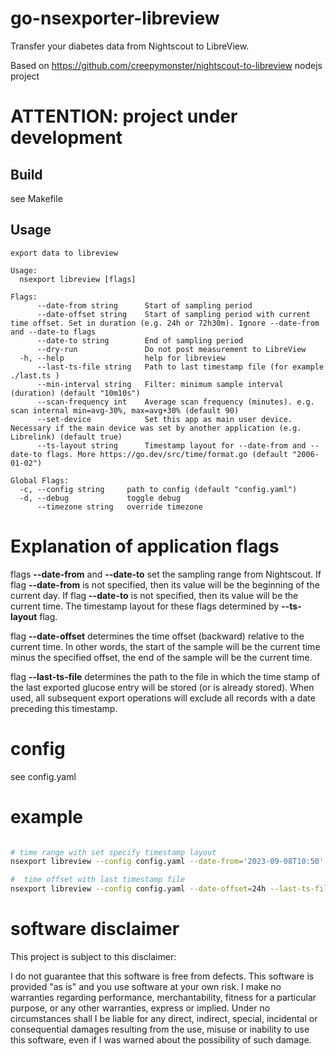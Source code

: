 # go-nsexporter-libreview
Transfer your diabetes data from Nightscout to LibreView.

Based on https://github.com/creepymonster/nightscout-to-libreview nodejs project

# ATTENTION: project under development



## Build
see Makefile

## Usage

```
export data to libreview

Usage:
  nsexport libreview [flags]

Flags:
      --date-from string      Start of sampling period
      --date-offset string    Start of sampling period with current time offset. Set in duration (e.g. 24h or 72h30m). Ignore --date-from and --date-to flags
      --date-to string        End of sampling period
      --dry-run               Do not post measurement to LibreView
  -h, --help                  help for libreview
      --last-ts-file string   Path to last timestamp file (for example ./last.ts )
      --min-interval string   Filter: minimum sample interval (duration) (default "10m10s")
      --scan-frequency int    Average scan frequency (minutes). e.g. scan internal min=avg-30%, max=avg+30% (default 90)
      --set-device            Set this app as main user device. Necessary if the main device was set by another application (e.g. Librelink) (default true)
      --ts-layout string      Timestamp layout for --date-from and --date-to flags. More https://go.dev/src/time/format.go (default "2006-01-02")

Global Flags:
  -c, --config string     path to config (default "config.yaml")
  -d, --debug             toggle debug
      --timezone string   override timezone

```

# Explanation of application flags

flags **--date-from** and **--date-to** set the sampling range from Nightscout. If flag **--date-from** is not specified, then its value will be the beginning of the current day. If flag **--date-to** is not specified, then its value will be the current time. The timestamp layout for these flags determined by  **--ts-layout** flag.

flag **--date-offset** determines the time offset (backward) relative to the current time. In other words, the start of the sample will be the current time minus the specified offset, the end of the sample will be the current time.


flag **--last-ts-file** determines the path to the file in which the time stamp of the last exported glucose entry will be stored (or is already stored). When used, all subsequent export operations will exclude all records with a date preceding this timestamp.


# config

see config.yaml

# example

```bash

# time range with set specify timestamp layout
nsexport libreview --config config.yaml --date-from='2023-09-08T10:50' --date-to='2023-09-08T18:00' --ts-layout="2006-01-02T15:04"

#  time offset with last timestamp file
nsexport libreview --config config.yaml --date-offset=24h --last-ts-file=./last.ts

```

# software disclaimer

This project is subject to this disclaimer:

I do not guarantee that this software is free from defects. This software is provided "as is" and you use
software at your own risk.
I make no warranties regarding performance, merchantability, fitness for a particular purpose, or any
other warranties, express or implied.
Under no circumstances shall I be liable for any direct, indirect, special,
incidental or consequential damages resulting from the use, misuse or inability to use this software,
even if I was warned about the possibility of such damage.